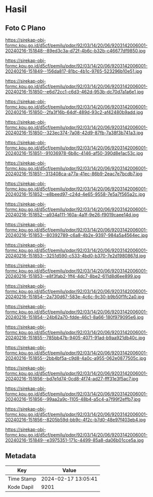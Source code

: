 # Hasil

## Foto C Plano

https://sirekap-obj-formc.kpu.go.id/d5cf/pemilu/pdpr/92/03/14/20/06/9203142006001-20240216-151848--89ed3c3a-d72f-4b6c-b32b-c46677df9850.jpg

https://sirekap-obj-formc.kpu.go.id/d5cf/pemilu/pdpr/92/03/14/20/06/9203142006001-20240216-151849--156da817-81bc-4b1c-9765-523296b10e51.jpg

https://sirekap-obj-formc.kpu.go.id/d5cf/pemilu/pdpr/92/03/14/20/06/9203142006001-20240216-151850--e6d72cc1-c6d3-462d-953b-dc70d7a1a6e1.jpg

https://sirekap-obj-formc.kpu.go.id/d5cf/pemilu/pdpr/92/03/14/20/06/9203142006001-20240216-151850--2fa3f16b-64df-489d-93c2-af42480b9add.jpg

https://sirekap-obj-formc.kpu.go.id/d5cf/pemilu/pdpr/92/03/14/20/06/9203142006001-20240216-151850--323ec374-7a08-42d9-87fb-7a38f3b741a3.jpg

https://sirekap-obj-formc.kpu.go.id/d5cf/pemilu/pdpr/92/03/14/20/06/9203142006001-20240216-151851--91036978-6b8c-4146-af50-390d8e1ac53c.jpg

https://sirekap-obj-formc.kpu.go.id/d5cf/pemilu/pdpr/92/03/14/20/06/9203142006001-20240216-151851--313408ca-a77a-41ec-86b9-2eac7e7bcdb7.jpg

https://sirekap-obj-formc.kpu.go.id/d5cf/pemilu/pdpr/92/03/14/20/06/9203142006001-20240216-151852--e8beed97-c24d-4e65-9558-7e5a7f565a2c.jpg

https://sirekap-obj-formc.kpu.go.id/d5cf/pemilu/pdpr/92/03/14/20/06/9203142006001-20240216-151852--a934a111-160a-4a1f-9e26-f9019caee14d.jpg

https://sirekap-obj-formc.kpu.go.id/d5cf/pemilu/pdpr/92/03/14/20/06/9203142006001-20240216-151853--80392789-c6a8-4b2e-9397-984a5a4564ec.jpg

https://sirekap-obj-formc.kpu.go.id/d5cf/pemilu/pdpr/92/03/14/20/06/9203142006001-20240216-151853--3251d590-c533-4bd0-b370-7e2d1980867d.jpg

https://sirekap-obj-formc.kpu.go.id/d5cf/pemilu/pdpr/92/03/14/20/06/9203142006001-20240216-151853--e8f3fab2-1ff4-4dc7-8be2-611d8d6ee899.jpg

https://sirekap-obj-formc.kpu.go.id/d5cf/pemilu/pdpr/92/03/14/20/06/9203142006001-20240216-151854--2a730d67-583e-4c6c-9c30-b9b50f1fc2a0.jpg

https://sirekap-obj-formc.kpu.go.id/d5cf/pemilu/pdpr/92/03/14/20/06/9203142006001-20240216-151854--24b62a70-fdde-46c1-8a66-180f979095e6.jpg

https://sirekap-obj-formc.kpu.go.id/d5cf/pemilu/pdpr/92/03/14/20/06/9203142006001-20240216-151855--785bb47b-9405-4071-91ad-b9aa921db40c.jpg

https://sirekap-obj-formc.kpu.go.id/d5cf/pemilu/pdpr/92/03/14/20/06/9203142006001-20240216-151855--2bb4bf5a-c9d8-4a0c-a955-062e0877505c.jpg

https://sirekap-obj-formc.kpu.go.id/d5cf/pemilu/pdpr/92/03/14/20/06/9203142006001-20240216-151856--bd7e1d74-0cd8-4f74-ad27-fff31e3f5ac7.jpg

https://sirekap-obj-formc.kpu.go.id/d5cf/pemilu/pdpr/92/03/14/20/06/9203142006001-20240216-151856--99aa2a9c-1105-48b4-a5c4-a7f99f2effb7.jpg

https://sirekap-obj-formc.kpu.go.id/d5cf/pemilu/pdpr/92/03/14/20/06/9203142006001-20240216-151856--8205b59d-bb9c-4f2c-b7d0-48e97f403eb4.jpg

https://sirekap-obj-formc.kpu.go.id/d5cf/pemilu/pdpr/92/03/14/20/06/9203142006001-20240216-151849--e3975351-171c-4499-85a8-da06b01cce5a.jpg


## Metadata

| Key        | Value               |
| ---------- | ------------------- |
| Time Stamp | 2024-02-17 13:05:41 |
| Kode Dapil | 9201                |



